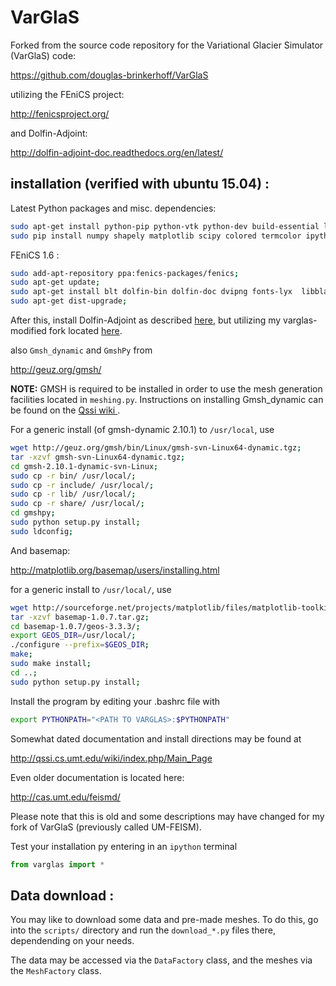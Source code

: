 VarGlaS
=======

Forked from the source code repository for the Variational Glacier Simulator (VarGlaS) code:

https://github.com/douglas-brinkerhoff/VarGlaS

utilizing the FEniCS project:

http://fenicsproject.org/

and Dolfin-Adjoint:

http://dolfin-adjoint-doc.readthedocs.org/en/latest/

installation (verified with ubuntu 15.04) :
-------------------------------------------

Latest Python packages and misc. dependencies:

```bash
sudo apt-get install python-pip python-vtk python-dev build-essential libatlas-base-dev gfortran libfreetype6-dev;
sudo pip install numpy shapely matplotlib scipy colored termcolor ipython sympy netcdf ply mpi4py pyproj --upgrade;
```

FEniCS 1.6 :

```bash
sudo add-apt-repository ppa:fenics-packages/fenics;
sudo apt-get update;
sudo apt-get install blt dolfin-bin dolfin-doc dvipng fonts-lyx  libblacs-mpi-dev libblacs-mpi1 libboost-serialization-dev libdolfin-dev libdolfin1.6 libfftw3-mpi-dev libfftw3-mpi3 libhdf5-mpi-dev libmshr-dev libmshr1.6 libmumps-4.10.0 libmumps-dev libpetsc3.4.2 libpetsc3.4.2-dev libscalapack-mpi-dev libscalapack-mpi1 libslepc3.4.2 libslepc3.4.2-dev libspooles-dev libspooles2.2 libwebpmux1 mshr-demos pyro python-dateutil python-decorator python-dolfin python-ffc python-fiat python-gnuplot python-imaging python-instant python-matplotlib-data python-mshr python-petsc4py python-pexpect python-pil python-pmw python-pyparsing python-pyx python-scitools python-simplegeneric python-tz python-gdal;
sudo apt-get dist-upgrade;
```


After this, install Dolfin-Adjoint as described [here](http://dolfin-adjoint-doc.readthedocs.org/en/latest/download/index.html), but utilizing my varglas-modified fork located [here](https://github.com/pf4d/dolfin-adjoint).

also ```Gmsh_dynamic``` and ```GmshPy``` from

http://geuz.org/gmsh/

**NOTE:** GMSH is required to be installed in order to use the mesh generation facilities located in ```meshing.py```.  Instructions on installing Gmsh_dynamic can be found on the [Qssi wiki ](http://qssi.cs.umt.edu/wiki/index.php/Setup).

For a generic install (of gmsh-dynamic 2.10.1) to ``/usr/local``, use

```bash
wget http://geuz.org/gmsh/bin/Linux/gmsh-svn-Linux64-dynamic.tgz;
tar -xzvf gmsh-svn-Linux64-dynamic.tgz;
cd gmsh-2.10.1-dynamic-svn-Linux;
sudo cp -r bin/ /usr/local/;
sudo cp -r include/ /usr/local/;
sudo cp -r lib/ /usr/local/;
sudo cp -r share/ /usr/local/;
cd gmshpy;
sudo python setup.py install;
sudo ldconfig;

```

And basemap:

http://matplotlib.org/basemap/users/installing.html

for a generic install to ``/usr/local/``, use
```bash
wget http://sourceforge.net/projects/matplotlib/files/matplotlib-toolkits/basemap-1.0.7/basemap-1.0.7.tar.gz;
tar -xzvf basemap-1.0.7.tar.gz;
cd basemap-1.0.7/geos-3.3.3/;
export GEOS_DIR=/usr/local/;
./configure --prefix=$GEOS_DIR;
make;
sudo make install;
cd ..;
sudo python setup.py install;
```

Install the program by editing your .bashrc file with
```bash
export PYTHONPATH="<PATH TO VARGLAS>:$PYTHONPATH"
```

Somewhat dated documentation and install directions may be found at

http://qssi.cs.umt.edu/wiki/index.php/Main_Page

Even older documentation is located here:

http://cas.umt.edu/feismd/

Please note that this is old and some descriptions may have changed for my fork of VarGlaS (previously called UM-FEISM).

Test your installation py entering in an ``ipython`` terminal

```python
from varglas import *
```

Data download :
---------------

You may like to download some data and pre-made meshes.  To do this, go into the ``scripts/`` directory and run the ``download_*.py`` files there, dependending on your needs.

The data may be accessed via the ``DataFactory`` class, and the meshes via the ``MeshFactory`` class.

